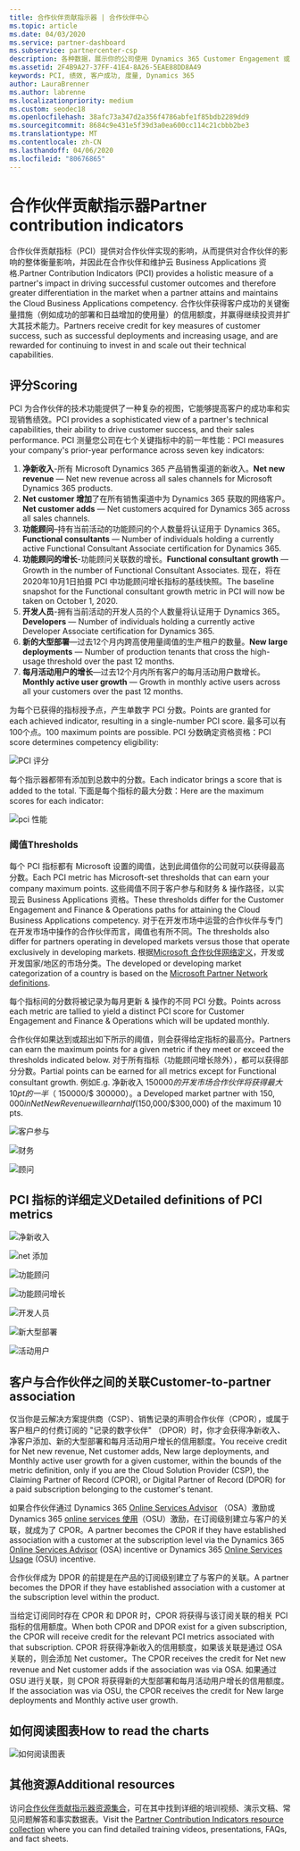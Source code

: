 ```yaml
---
title: 合作伙伴贡献指示器 | 合作伙伴中心
ms.topic: article
ms.date: 04/03/2020
ms.service: partner-dashboard
ms.subservice: partnercenter-csp
description: 各种数据，展示你的公司使用 Dynamics 365 Customer Engagement 或 Dynamics 365 Finance and Operations 后的情况
ms.assetid: 2F4B9A27-37FF-41E4-8A26-5EAE88DD8A49
keywords: PCI, 绩效, 客户成功, 度量, Dynamics 365
author: LauraBrenner
ms.author: labrenne
ms.localizationpriority: medium
ms.custom: seodec18
ms.openlocfilehash: 38afc73a347d2a356f4786abfe1f85bdb2289dd9
ms.sourcegitcommit: 8684c9e431e5f39d3a0ea600cc114c21cbbb2be3
ms.translationtype: MT
ms.contentlocale: zh-CN
ms.lasthandoff: 04/06/2020
ms.locfileid: "80676865"
---
```

# <a name="partner-contribution-indicators"></a><span data-ttu-id="89d5d-104">合作伙伴贡献指示器</span><span class="sxs-lookup"><span data-stu-id="89d5d-104">Partner contribution indicators</span></span>

<span data-ttu-id="89d5d-105">合作伙伴贡献指标（PCI）提供对合作伙伴实现的影响，从而提供对合作伙伴的影响的整体衡量影响，并因此在合作伙伴和维护云 Business Applications 资格.</span><span class="sxs-lookup"><span data-stu-id="89d5d-105">Partner Contribution Indicators (PCI) provides a holistic measure of a partner's impact in driving successful customer outcomes and therefore greater differentiation in the market when a partner attains and maintains the Cloud Business Applications competency.</span></span> <span data-ttu-id="89d5d-106">合作伙伴获得客户成功的关键衡量措施（例如成功的部署和日益增加的使用量）的信用额度，并赢得继续投资并扩大其技术能力。</span><span class="sxs-lookup"><span data-stu-id="89d5d-106">Partners receive credit for key measures of customer success, such as successful deployments and increasing usage, and are rewarded for continuing to invest in and scale out their technical capabilities.</span></span>


## <a name="scoring"></a><span data-ttu-id="89d5d-107">评分</span><span class="sxs-lookup"><span data-stu-id="89d5d-107">Scoring</span></span>

<span data-ttu-id="89d5d-108">PCI 为合作伙伴的技术功能提供了一种复杂的视图，它能够提高客户的成功率和实现销售绩效。</span><span class="sxs-lookup"><span data-stu-id="89d5d-108">PCI provides a sophisticated view of a partner's technical capabilities, their ability to drive customer success, and their sales performance.</span></span> <span data-ttu-id="89d5d-109">PCI 测量您公司在七个关键指标中的前一年性能：</span><span class="sxs-lookup"><span data-stu-id="89d5d-109">PCI measures your company's prior-year performance across seven key indicators:</span></span>

1. <span data-ttu-id="89d5d-110">**净新收入**-所有 Microsoft Dynamics 365 产品销售渠道的新收入。</span><span class="sxs-lookup"><span data-stu-id="89d5d-110">**Net new revenue** — Net new revenue across all sales channels for Microsoft Dynamics 365 products.</span></span>
2. <span data-ttu-id="89d5d-111">**Net customer 增加**了在所有销售渠道中为 Dynamics 365 获取的网络客户。</span><span class="sxs-lookup"><span data-stu-id="89d5d-111">**Net customer adds** — Net customers acquired for Dynamics 365 across all sales channels.</span></span>
3. <span data-ttu-id="89d5d-112">**功能顾问**–持有当前活动的功能顾问的个人数量将认证用于 Dynamics 365。</span><span class="sxs-lookup"><span data-stu-id="89d5d-112">**Functional consultants** — Number of individuals holding a currently active Functional Consultant Associate certification for Dynamics 365.</span></span> 
4. <span data-ttu-id="89d5d-113">**功能顾问的增长**-功能顾问关联数的增长。</span><span class="sxs-lookup"><span data-stu-id="89d5d-113">**Functional consultant growth** — Growth in the number of Functional Consultant Associates.</span></span>  <span data-ttu-id="89d5d-114">现在，将在2020年10月1日拍摄 PCI 中功能顾问增长指标的基线快照。</span><span class="sxs-lookup"><span data-stu-id="89d5d-114">The baseline snapshot for the Functional consultant growth metric in PCI will now be taken on October 1, 2020.</span></span>  
5. <span data-ttu-id="89d5d-115">**开发人员**-拥有当前活动的开发人员的个人数量将认证用于 Dynamics 365。</span><span class="sxs-lookup"><span data-stu-id="89d5d-115">**Developers** — Number of individuals holding a currently active Developer Associate certification for Dynamics 365.</span></span>
6. <span data-ttu-id="89d5d-116">**新的大型部署**—过去12个月内跨高使用量阈值的生产租户的数量。</span><span class="sxs-lookup"><span data-stu-id="89d5d-116">**New large deployments** — Number of production tenants that cross the high-usage threshold over the past 12 months.</span></span>
7. <span data-ttu-id="89d5d-117">**每月活动用户的增长**—过去12个月内所有客户的每月活动用户数增长。</span><span class="sxs-lookup"><span data-stu-id="89d5d-117">**Monthly active user growth** — Growth in monthly active users across all your customers over the past 12 months.</span></span>

<span data-ttu-id="89d5d-118">为每个已获得的指标授予点，产生单数字 PCI 分数。</span><span class="sxs-lookup"><span data-stu-id="89d5d-118">Points are granted for each achieved indicator, resulting in a single-number PCI score.</span></span> <span data-ttu-id="89d5d-119">最多可以有100个点。</span><span class="sxs-lookup"><span data-stu-id="89d5d-119">100 maximum points are possible.</span></span> <span data-ttu-id="89d5d-120">PCI 分数确定资格资格：</span><span class="sxs-lookup"><span data-stu-id="89d5d-120">PCI score determines competency eligibility:</span></span>

![PCI 评分](images/pcinew1.png)

<span data-ttu-id="89d5d-122">每个指示器都带有添加到总数中的分数。</span><span class="sxs-lookup"><span data-stu-id="89d5d-122">Each indicator brings a score that is added to the total.</span></span> <span data-ttu-id="89d5d-123">下面是每个指标的最大分数：</span><span class="sxs-lookup"><span data-stu-id="89d5d-123">Here are the maximum scores for each indicator:</span></span>

![pci 性能](images/pci/perfnew.png)

### <a name="thresholds"></a><span data-ttu-id="89d5d-125">阈值</span><span class="sxs-lookup"><span data-stu-id="89d5d-125">Thresholds</span></span>

<span data-ttu-id="89d5d-126">每个 PCI 指标都有 Microsoft 设置的阈值，达到此阈值你的公司就可以获得最高分数。</span><span class="sxs-lookup"><span data-stu-id="89d5d-126">Each PCI metric has Microsoft-set thresholds that can earn your company maximum points.</span></span> <span data-ttu-id="89d5d-127">这些阈值不同于客户参与和财务 & 操作路径，以实现云 Business Applications 资格。</span><span class="sxs-lookup"><span data-stu-id="89d5d-127">These thresholds differ for the Customer Engagement and Finance & Operations paths for attaining the Cloud Business Applications competency.</span></span> <span data-ttu-id="89d5d-128">对于在开发市场中运营的合作伙伴与专门在开发市场中操作的合作伙伴而言，阈值也有所不同。</span><span class="sxs-lookup"><span data-stu-id="89d5d-128">The thresholds also differ for partners operating in developed markets versus those that operate exclusively in developing markets.</span></span>  <span data-ttu-id="89d5d-129">根据[Microsoft 合作伙伴网络定义](https://assetsprod.microsoft.com/mpn/mpn-developed-and-developing-countries.pdf)，开发或开发国家/地区的市场分类。</span><span class="sxs-lookup"><span data-stu-id="89d5d-129">The developed or developing market categorization of a country is based on the [Microsoft Partner Network definitions](https://assetsprod.microsoft.com/mpn/mpn-developed-and-developing-countries.pdf).</span></span>

<span data-ttu-id="89d5d-130">每个指标间的分数将被记录为每月更新 & 操作的不同 PCI 分数。</span><span class="sxs-lookup"><span data-stu-id="89d5d-130">Points across each metric are tallied to yield a distinct PCI score for Customer Engagement and Finance & Operations which will be updated monthly.</span></span>

<span data-ttu-id="89d5d-131">合作伙伴如果达到或超出如下所示的阈值，则会获得给定指标的最高分。</span><span class="sxs-lookup"><span data-stu-id="89d5d-131">Partners can earn the maximum points for a given metric if they meet or exceed the thresholds indicated below.</span></span> <span data-ttu-id="89d5d-132">对于所有指标（功能顾问增长除外），都可以获得部分分数。</span><span class="sxs-lookup"><span data-stu-id="89d5d-132">Partial points can be earned for all metrics except for Functional consultant growth.</span></span> <span data-ttu-id="89d5d-133">例如</span><span class="sxs-lookup"><span data-stu-id="89d5d-133">E.g.</span></span> <span data-ttu-id="89d5d-134">净新收入 $150000 的开发市场合作伙伴将获得最大 10 pt 的一半（$ 150000/$ 300000）。</span><span class="sxs-lookup"><span data-stu-id="89d5d-134">a Developed market partner with $150,000 in Net New Revenue will earn half ($150,000/$300,000) of the maximum 10 pts.</span></span> 

![客户参与](images/pci/custengagethresh.png)

![财务](images/pci/table_2.png)

![顾问](images/Table3.PNG) 


## <a name="detailed-definitions-of-pci-metrics"></a><span data-ttu-id="89d5d-138">PCI 指标的详细定义</span><span class="sxs-lookup"><span data-stu-id="89d5d-138">Detailed definitions of PCI metrics</span></span>

![净新收入](images/pci/netnewrevenue.png)

![net 添加](images/pci/netadds.png)


![功能顾问](images/pci/funcconsult.png)


![功能顾问增长](images/pci/4_Functional_consultant_growth.png)

![开发人员](images/pci/developers.png) 

![新大型部署](images/pci/largedeploy.png) 

![活动用户](images/pci/activeusers.png)

## <a name="customer-to-partner-association"></a><span data-ttu-id="89d5d-146">客户与合作伙伴之间的关联</span><span class="sxs-lookup"><span data-stu-id="89d5d-146">Customer-to-partner association</span></span>

<span data-ttu-id="89d5d-147">仅当你是云解决方案提供商（CSP）、销售记录的声明合作伙伴（CPOR），或属于客户租户的付费订阅的 "记录的数字伙伴" （DPOR）时，你才会获得净新收入、净客户添加、新的大型部署和每月活动用户增长的信用额度。</span><span class="sxs-lookup"><span data-stu-id="89d5d-147">You receive credit for Net new revenue, Net customer adds, New large deployments, and Monthly active user growth for a given customer, within the bounds of the metric definition, only if you are the Cloud Solution Provider (CSP), the Claiming Partner of Record (CPOR), or Digital Partner of Record (DPOR) for a paid subscription belonging to the customer's tenant.</span></span>

<span data-ttu-id="89d5d-148">如果合作伙伴通过 Dynamics 365 [Online Services Advisor](https://support.microsoft.com/help/4501560/online-services-advisor-osa-sell-incentives-faq) （OSA）激励或 Dynamics 365 [online services 使用](https://support.microsoft.com/help/4489988/online-services-usage-osu-incentives-faq)（OSU）激励，在订阅级别建立与客户的关联，就成为了 CPOR。</span><span class="sxs-lookup"><span data-stu-id="89d5d-148">A partner becomes the CPOR if they have established association with a customer at the subscription level via the Dynamics 365 [Online Services Advisor](https://support.microsoft.com/help/4501560/online-services-advisor-osa-sell-incentives-faq) (OSA) incentive or Dynamics 365 [Online Services Usage](https://support.microsoft.com/help/4489988/online-services-usage-osu-incentives-faq) (OSU) incentive.</span></span>

<span data-ttu-id="89d5d-149">合作伙伴成为 DPOR 的前提是在产品的订阅级别建立了与客户的关联。</span><span class="sxs-lookup"><span data-stu-id="89d5d-149">A partner becomes the DPOR if they have established association with a customer at the subscription level within the product.</span></span>

<span data-ttu-id="89d5d-150">当给定订阅同时存在 CPOR 和 DPOR 时，CPOR 将获得与该订阅关联的相关 PCI 指标的信用额度。</span><span class="sxs-lookup"><span data-stu-id="89d5d-150">When both CPOR and DPOR exist for a given subscription, the CPOR will receive credit for the relevant PCI metrics associated with that subscription.</span></span> <span data-ttu-id="89d5d-151">CPOR 将获得净新收入的信用额度，如果该关联是通过 OSA 关联的，则会添加 Net customer。</span><span class="sxs-lookup"><span data-stu-id="89d5d-151">The CPOR receives the credit for Net new revenue and Net customer adds if the association was via OSA.</span></span> <span data-ttu-id="89d5d-152">如果通过 OSU 进行关联，则 CPOR 将获得新的大型部署和每月活动用户增长的信用额度。</span><span class="sxs-lookup"><span data-stu-id="89d5d-152">If the association was via OSU, the CPOR receives the credit for New large deployments and Monthly active user growth.</span></span> 

## <a name="how-to-read-the-charts"></a><span data-ttu-id="89d5d-153">如何阅读图表</span><span class="sxs-lookup"><span data-stu-id="89d5d-153">How to read the charts</span></span>

![如何阅读图表](images/pci/howto.png)

## <a name="additional-resources"></a><span data-ttu-id="89d5d-155">其他资源</span><span class="sxs-lookup"><span data-stu-id="89d5d-155">Additional resources</span></span>

<span data-ttu-id="89d5d-156">访问[合作伙伴贡献指示器资源集合](https://aka.ms/pcilearn)，可在其中找到详细的培训视频、演示文稿、常见问题解答和事实数据表。</span><span class="sxs-lookup"><span data-stu-id="89d5d-156">Visit the [Partner Contribution Indicators resource collection](https://aka.ms/pcilearn) where you can find detailed training videos, presentations, FAQs, and fact sheets.</span></span> 




